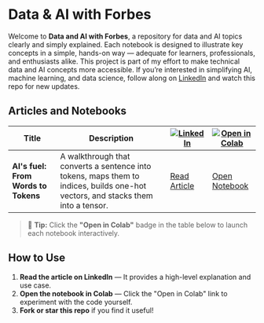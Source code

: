 # Data & AI with Forbes

Welcome to **Data and AI with Forbes**, a repository for data and AI topics clearly and simply explained. Each notebook is designed to illustrate key concepts in a simple, hands-on way — adequate for learners, professionals, and enthusiasts alike. This project is part of my effort to make technical data and AI concepts more accessible. If you’re interested in simplifying AI, machine learning, and data science, follow along on [LinkedIn](https://www.linkedin.com/in/bernardoforbescosta/) and watch this repo for new updates.


## Articles and Notebooks

| Title | Description | [![LinkedIn](https://img.shields.io/badge/Article-LinkedIn-blue?logo=linkedin)](https://www.linkedin.com/in/bernardoforbescosta/) | [![Open in Colab](https://img.shields.io/badge/Open-Colab-yellow?logo=google-colab)](https://colab.research.google.com) |
|-------|-------------|------------------------------------------------|-------------------------------------------------------------|
| **AI's fuel: From Words to Tokens** | A walkthrough that converts a sentence into tokens, maps them to indices, builds one-hot vectors, and stacks them into a tensor. | [Read Article](https://www.linkedin.com/in/your-profile/) | [Open Notebook](https://colab.research.google.com/github/bforbesc/Data-AI-with-Forbes/blob/main/from-words-to-tokens.ipynb) |

> 📌 **Tip:** Click the **"Open in Colab"** badge in the table below to launch each notebook interactively.


## How to Use

1. **Read the article on LinkedIn** — It provides a high-level explanation and use case.
2. **Open the notebook in Colab** — Click the "Open in Colab" link to experiment with the code yourself.
3. **Fork or star this repo** if you find it useful!

